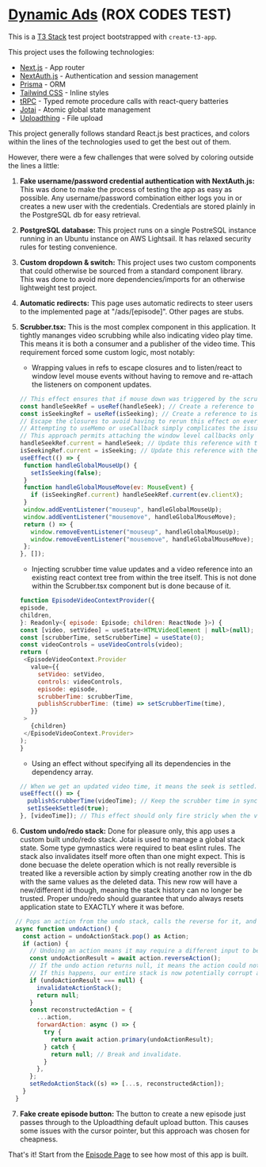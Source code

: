 # [Dynamic Ads](https://dynamicads.vercel.app/) (ROX CODES TEST)

This is a [T3 Stack](https://create.t3.gg/) test project bootstrapped with `create-t3-app`.

This project uses the following technologies:

- [Next.js](https://nextjs.org) - App router
- [NextAuth.js](https://next-auth.js.org) - Authentication and session management
- [Prisma](https://prisma.io) - ORM
- [Tailwind CSS](https://tailwindcss.com) - Inline styles
- [tRPC](https://trpc.io) - Typed remote procedure calls with react-query batteries
- [Jotai](https://jotai.org/) - Atomic global state management
- [Uploadthing](https://uploadthing.com/) - File upload

This project generally follows standard React.js best practices, and colors within the lines of the technologies used to get the best out of them.

However, there were a few challenges that were solved by coloring outside the lines a little:

1. **Fake username/password credential authentication with NextAuth.js:** This was done to make the process of testing the app as easy as possible. Any username/password combination either logs you in or creates a new user with the credentials. Credentials are stored plainly in the PostgreSQL db for easy retrieval.

2. **PostgreSQL database:** This project runs on a single PostreSQL instance running in an Ubuntu instance on AWS Lightsail. It has relaxed security rules for testing convenience.

3. **Custom dropdown & switch:** This project uses two custom components that could otherwise be sourced from a standard component library. This was done to avoid more dependencies/imports for an otherwise lightweight test project.

4. **Automatic redirects:** This page uses automatic redirects to steer users to the implemented page at "/ads/[episode]". Other pages are stubs.

5. **Scrubber.tsx:** This is the most complex component in this application. It tightly mananges video scrubbing while also indicating video play time. This means it is both a consumer and a publisher of the video time. This requirement forced some custom logic, most notably:

   - Wrapping values in refs to escape closures and to listen/react to window level mouse events without having to remove and re-attach the listeners on component updates.

   ```javascript
   // This effect ensures that if mouse down was triggered by the scrubber, any mouse events anywhere are handled by the scrubber.
   const handleSeekRef = useRef(handleSeek); // Create a reference to handleSeek to escape the closure.
   const isSeekingRef = useRef(isSeeking); // Create a reference to isSeeking to escape the closure.
   // Escape the closures to avoid having to rerun this effect on every frame becuase handleSeek is redeclared every frame.
   // Attempting to useMemo or useCallback simply complicates the issue.
   // This approach permits attaching the window level callbacks only once.
   handleSeekRef.current = handleSeek; // Update this reference with the newest decalration of handleSeek.
   isSeekingRef.current = isSeeking; // Update this reference with the current isSeeking state.
   useEffect(() => {
    function handleGlobalMouseUp() {
      setIsSeeking(false);
    }
    function handleGlobalMouseMove(ev: MouseEvent) {
      if (isSeekingRef.current) handleSeekRef.current(ev.clientX);
    }
    window.addEventListener("mouseup", handleGlobalMouseUp);
    window.addEventListener("mousemove", handleGlobalMouseMove);
    return () => {
      window.removeEventListener("mouseup", handleGlobalMouseUp);
      window.removeEventListener("mousemove", handleGlobalMouseMove);
    };
   }, []);
   ```

   - Injecting scrubber time value updates and a video reference into an existing react context tree from within the tree itself. This is not done within the Scrubber.tsx component but is done because of it.

   ```javascript
   function EpisodeVideoContextProvider({
   episode,
   children,
   }: Readonly<{ episode: Episode; children: ReactNode }>) {
   const [video, setVideo] = useState<HTMLVideoElement | null>(null);
   const [scrubberTime, setScrubberTime] = useState(0);
   const videoControls = useVideoControls(video);
   return (
    <EpisodeVideoContext.Provider
      value={{
        setVideo: setVideo,
        controls: videoControls,
        episode: episode,
        scrubberTime: scrubberTime,
        publishScrubberTime: (time) => setScrubberTime(time),
      }}
    >
      {children}
    </EpisodeVideoContext.Provider>
   );
   }
   ```

   - Using an effect without specifying all its dependencies in the dependency array.

   ```javascript
   // When we get an updated video time, it means the seek is settled.
   useEffect(() => {
     publishScrubberTime(videoTime); // Keep the scrubber time in sync with the video time.
     setIsSeekSettled(true);
   }, [videoTime]); // This effect should only fire stricly when the videoTime updates. The functions used inside do not change between renders.
   ```

6. **Custom undo/redo stack:** Done for pleasure only, this app uses a custom built undo/redo stack. Jotai is used to manage a global stack state. Some type gymnastics were required to beat eslint rules. The stack also invalidates itself more often than one might expect. This is done becuase the delete operation which is not really reversible is treated like a reversible action by simply creating another row in the db with the same values as the deleted data. This new row will have a new/different id though, meaning the stack history can no longer be trusted. Proper undo/redo should guarantee that undo always resets application state to EXACTLY where it was before.

```javascript
  // Pops an action from the undo stack, calls the reverse for it, and pushes the action to the redo stack.
  async function undoAction() {
    const action = undoActionStack.pop() as Action;
    if (action) {
      // Undoing an action means it may require a different input to be redone. Get this new required input and reconstruct the forward action.
      const undoActionResult = await action.reverseAction();
      // If the undo action returns null, it means the action could not revert the application state back to exactly where it was before.
      // If this happens, our entire stack is now potentially corrupt and cannot be trusted. Invalidate the whole thing.
      if (undoActionResult === null) {
        invalidateActionStack();
        return null;
      }
      const reconstructedAction = {
        ...action,
        forwardAction: async () => {
          try {
            return await action.primary(undoActionResult);
          } catch {
            return null; // Break and invalidate.
          }
        },
      };
      setRedoActionStack((s) => [...s, reconstructedAction]);
    }
  }
```

7. **Fake create episode button:** The button to create a new episode just passes through to the Uploadthing default upload button. This causes some issues with the cursor pointer, but this approach was chosen for cheapness.

That's it! Start from the [Episode Page](https://github.com/timi-ty/dynamicads/blob/main/src/app/ads/%5Bepisode%5D/page.tsx) to see how most of this app is built.
